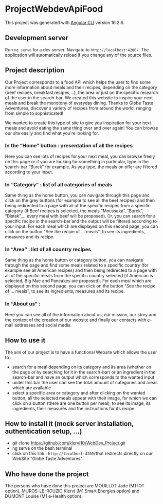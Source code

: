 # ProjectWebdevApiFood

This project was generated with [Angular CLI](https://github.com/angular/angular-cli) version 16.2.6.

## Development server

Run `ng serve` for a dev server. Navigate to `http://localhost:4200/`. The application will automatically reload if you change any of the source files.

## Project description
Our Project corresponds to a food API which helps the user to find some more information about meals and their recipes, depending on the category (beef recipes, breakfast recipes,...), the area or just on the specific research of the user in the search-bar. 
We created this website to inspire your next meals and break the monotony of everyday dining. Thanks to Globe Taste Adventures, discover a variety of recipes from around the world, ranging from simple to sophisticated!

We wanted to create this type of site to give you inspiration for your next meals and avoid eating the same thing over and over again! You can browse our site easily and find what you're looking for.

### In the “Home” button : presentation of all the recipes
Here you can see lots of recipes for your next meal, you can browse freely on this page or if you are looking for something in particular, type in the search-bar “Burek” for example. 
As you type, the meals on offer are filtered according to your input.

### In “Category” : list of all categories of meals
Same thing as the home button, you can navigate through this page anc click on the grey buttons (for example to see all the beef recipes) and then being redirected to a page with all of the specific recipes from a specific category (if Beef recipes is selected, the meals “Moussaka”, “Burek”, “Bistek”,... every meal with beef will be proposed).
Or, you can search for a specific recipe in the search-bar and the output will be filtered according to your input.
For each meal which are displayed on this second page, you can click on the button "See the recipe of ... meals", to see its ingredients, measures and its recipe.

### In “Area” : list of all country recipes
Same thing as the home button or category button, you can navigate through the page and find some meals related to a specific country (for example see all American recipes) and then being redirected to a page with all of the specific meals from the specific country selected (if American is selected, Big Mac and Pancakes are proposed).
For each meal which are displayed on this second page, you can click on the button "See the recipe of ... meals", to see its ingredients, measures and its recipe.

### In “About us” : 
Here you can see all of the information about us, our mission, our story and the context of the creation of our website and finally our contacts with e-mail addresses and social media.


## How to use it
The aim of our project is to have a functional Website which allows the user to : 
- search for a meal depending on its category and its area (whether on the page or by searching for it in the search-bar) or an ingredient in the search-bar and have an output which corresponds to the wanted input
- under this bar the user can see the total amount of categories and areas which are available
- select a specific area or category and after clicking on the wanted button, all the selected meals appear with their image, for which we can click on a button (there are one button per meal), to see its image, its ingredients, their measures and the instructions for its recipe.

## How to install it (mock server installation, authentication setup, …)
- git clone https://github.com/klervi10/WebDev_Project.git
- ng serve on the bash terminal
- click on this link : `http://localhost:4200/`that redirects directly on our WebSite "Globe Taste Adventures"


## Who have done the project
The persons who have done this project are MOUILLOT Jade (M1 IOT option), MUROS-LE-ROUZIC Klervi (M1 Smart Energies option) and DUMONT Louise (M1 e-Health option). 

